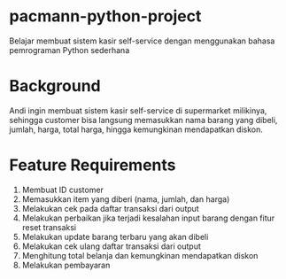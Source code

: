 # pacmann-python-project
Belajar membuat sistem kasir self-service dengan menggunakan bahasa pemrograman Python sederhana

# Background
Andi ingin membuat sistem kasir self-service di supermarket milikinya, sehingga customer bisa langsung 
memasukkan nama barang yang dibeli, jumlah, harga, total harga, hingga kemungkinan mendapatkan diskon. 

# Feature Requirements
1. Membuat ID customer
2. Memasukkan item yang diberi (nama, jumlah, dan harga)
3. Melakukan cek pada daftar transaksi dari output
4. Melakukan perbaikan jika terjadi kesalahan input barang dengan fitur reset transaksi
5. Melakukan update barang terbaru yang akan dibeli
6. Melakukan cek ulang daftar transaksi dari output
7. Menghitung total belanja dan kemungkinan mendapatkan diskon
8. Melakukan pembayaran

